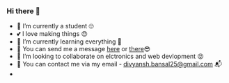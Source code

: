 ### Hi there 👋



- 🔭 I’m currently a student 🙄
- 💕 I love making things 😍
- 🌱 I’m currently learning everything 🤣
- 💬 You can send me a message [here](https://idivyanshbansal.tk/) or [there](https://www.linkedin.com/in/idivyanshbansal/)😎
- 👯 I’m looking to collaborate on elctronics and web devlopment 😝
- 📧 You can contact me via my email - divyansh.bansal25@gmail.com 📬
- 

<!--
**idivyanshbansal/idivyanshbansal** is a ✨ _special_ ✨ repository because its `README.md` (this file) appears on your GitHub profile.

Here are some ideas to get you started:-->
